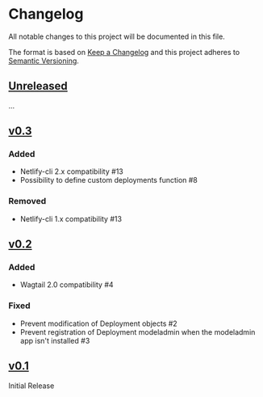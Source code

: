 # Changelog

All notable changes to this project will be documented in this file.

The format is based on [Keep a Changelog](http://keepachangelog.com/en/1.0.0/)
and this project adheres to [Semantic Versioning](http://semver.org/spec/v2.0.0.html).


## [Unreleased](https://github.com/tomdyson/wagtail-netlify/compare/v0.3...HEAD)

...

## [v0.3](https://github.com/tomdyson/wagtail-netlify/compare/v0.2...v0.3)

### Added

- Netlify-cli 2.x compatibility #13
- Possibility to define custom deployments function #8

### Removed

- Netlify-cli 1.x compatibility #13

## [v0.2](https://github.com/tomdyson/wagtail-netlify/compare/v0.1...v0.2)

### Added

- Wagtail 2.0 compatibility #4

### Fixed

- Prevent modification of Deployment objects #2
- Prevent registration of Deployment modeladmin when the modeladmin app isn't installed #3

## [v0.1](https://github.com/tomdyson/wagtail-netlify/compare/f8f45701f43e28e238fc64aceea07dd1900343fc...v0.1)

Initial Release
